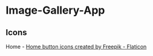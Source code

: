 # Image-Gallery-App
## Icons
Home - <a href="https://www.flaticon.com/free-icons/home-button" title="home button icons">Home button icons created by Freepik - Flaticon</a>
